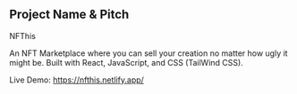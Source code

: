 ## Project Name & Pitch

NFThis

An NFT Marketplace where you can sell your creation no matter how ugly it might be. Built with React, JavaScript, and CSS (TailWind CSS).

Live Demo: https://nfthis.netlify.app/